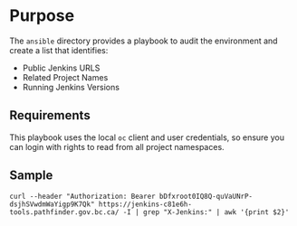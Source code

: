 # Purpose
The `ansible` directory provides a playbook to audit the environment and create a list that identifies: 
- Public Jenkins URLS
- Related Project Names
- Running Jenkins Versions

## Requirements
This playbook uses the local `oc` client and user credentials, so ensure you can login with rights to read from all project namespaces. 


## Sample 

```
curl --header "Authorization: Bearer bDfxroot0IQ8Q-quVaUNrP-dsjhSVwdmWaYigp9K7Qk" https://jenkins-c81e6h-tools.pathfinder.gov.bc.ca/ -I | grep "X-Jenkins:" | awk '{print $2}'
```
